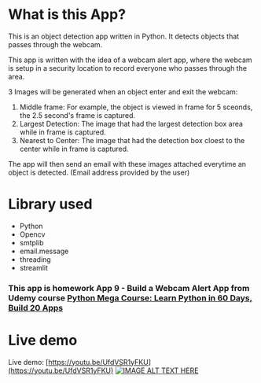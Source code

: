 # What is this App?

This is an object detection app written in Python. It detects objects that passes through the webcam.

This app is written with the idea of a webcam alert app, where the webcam is setup in a security location to record everyone who passes through the area.

3 Images will be generated when an object enter and exit the webcam:

1. Middle frame: For example, the object is viewed in frame for 5 sceonds, the 2.5 second's frame is captured.
2. Largest Detection: The image that had the largest detection box area while in frame is captured.
3. Nearest to Center: The image that had the detection box cloest to the center while in frame is captured.

The app will then send an email with these images attached everytime an object is detected. (Email address provided by the user)

# Library used

* Python
* Opencv
* smtplib
* email.message
* threading
* streamlit

### This app is homework App 9 - Build a Webcam Alert App from Udemy course [Python Mega Course: Learn Python in 60 Days, Build 20 Apps](https://www.udemy.com/course/the-python-mega-course/learn/lecture/34604706#overview)
# Live demo

Live demo: [https://youtu.be/UfdVSR1yFKU](https://youtu.be/UfdVSR1yFKU)
[![IMAGE ALT TEXT HERE](https://img.youtube.com/vi/UfdVSR1yFKU/0.jpg)](https://www.youtube.com/watch?v=UfdVSR1yFKU)


